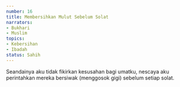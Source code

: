 ```yaml
---
number: 16
title: Membersihkan Mulut Sebelum Solat
narrators:
- Bukhari
- Muslim
topics:
- Kebersihan
- Ibadah
status: Sahih
---
```


Seandainya aku tidak fikirkan kesusahan bagi umatku, nescaya aku perintahkan mereka bersiwak (menggosok gigi) sebelum setiap solat.
